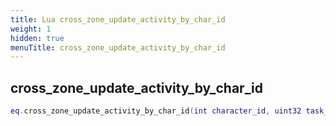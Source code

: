 ```yaml
---
title: Lua cross_zone_update_activity_by_char_id
weight: 1
hidden: true
menuTitle: cross_zone_update_activity_by_char_id
---
```

## cross_zone_update_activity_by_char_id
```lua
eq.cross_zone_update_activity_by_char_id(int character_id, uint32 task_id, int activity_id) -- void
```